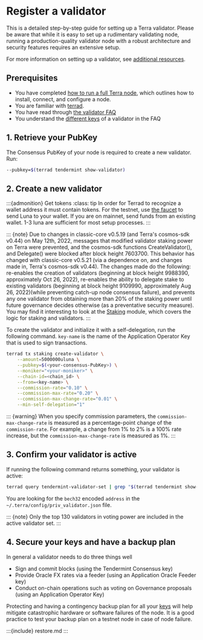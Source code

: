 # Register a validator

This is a detailed step-by-step guide for setting up a Terra validator. Please be aware that while it is easy to set up a rudimentary validating node, running a production-quality validator node with a robust architecture and security features requires an extensive setup.

For more information on setting up a validator, see [additional resources](README.md#additional-resources).

## Prerequisites

- You have completed [how to run a full Terra node](../run-a-full-terra-node/README.md), which outlines how to install, connect, and configure a node.
- You are familiar with [terrad](../../develop/how-to/terrad/README.md).
- You have read through [the validator FAQ](faq.md)
- You understand the [different keys](faq.md#what-are-the-different-types-of-keys) of a validator in the FAQ

## 1. Retrieve your PubKey

The Consensus PubKey of your node is required to create a new validator. Run:

```bash
--pubkey=$(terrad tendermint show-validator)
```

## 2. Create a new validator

   :::{admonition} Get tokens
   :class: tip
   In order for Terrad to recognize a wallet address it must contain tokens. For the testnet, use [the faucet](https://faucet.terra.money/) to send Luna to your wallet. If you are on mainnet, send funds from an existing wallet. 1-3 luna are sufficient for most setup processes.
   :::

   ::: {note}
   Due to changes in classic-core v0.5.19 (and Terra's cosmos-sdk v0.44) on May 12th, 2022, messages that modified validator staking power on Terra were prevented, and the cosmos-sdk functions CreateValidator(), and Delegate() were blocked after block height 7603700.  This behavior has changed with classic-core v0.5.21 (via a dependence on, and changes made in, Terra's cosmos-sdk v0.44).  The changes made do the following:  re-enables the creation of validators (beginning at block height 9988390, approximately Oct 26, 2022), re-enables the ability to delegate stake to existing validators (beginning at block height 9109990, approximately Aug 26, 2022)(while preventing catch-up node consensus failure), and prevents any one validator from obtaining more than 20% of the staking power until future governance decides otherwise (as a preventative security measure).  You may find it interesting to look at the [Staking](../../develop/module-specifications/spec-staking.md) module, which covers the logic for staking and validators.
   :::

To create the validator and initialize it with a self-delegation, run the following command. `key-name` is the name of the Application Operator Key that is used to sign transactions.

```bash
terrad tx staking create-validator \
    --amount=5000000uluna \
    --pubkey=$(<your-consensus-PubKey>) \
    --moniker="<your-moniker>" \
    --chain-id=<chain_id> \
    --from=<key-name> \
    --commission-rate="0.10" \
    --commission-max-rate="0.20" \
    --commission-max-change-rate="0.01" \
    --min-self-delegation="1"
```

::: {warning}
When you specify commission parameters, the `commission-max-change-rate` is measured as a percentage-point change of the `commission-rate`. For example, a change from 1% to 2% is a 100% rate increase, but the `commission-max-change-rate` is measured as 1%.
:::

## 3. Confirm your validator is active

If running the following command returns something, your validator is active:

```bash
terrad query tendermint-validator-set | grep "$(terrad tendermint show-validator)"
```

You are looking for the `bech32` encoded `address` in the `~/.terra/config/priv_validator.json` file.

::: {note}
Only the top 130 validators in voting power are included in the active validator set.
:::

## 4. Secure your keys and have a backup plan

In general a validator needs to do three things well

- Sign and commit blocks (using the Tendermint Consensus key)
- Provide Oracle FX rates via a feeder (using an Application Oracle Feeder key)
- Conduct on-chain operations such as voting on Governance proposals (using an Application Operator Key)

Protecting and having a contingency backup plan for all your [keys](faq.md#what-are-the-different-types-of-keys) will help mitigate catastrophic hardware or software failures of the node.
It is a good practice to test your backup plan on a testnet node in case of node failure.

:::{include} restore.md
:::
